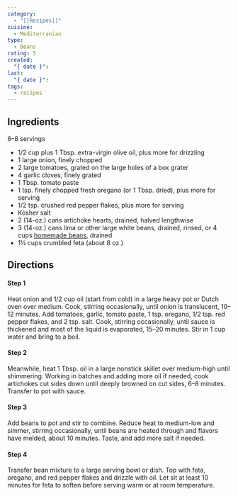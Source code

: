 ```yaml
---
category:
  - "[[Recipes]]"
cuisine:
  - Mediterranian
type:
  - Beans
rating: 5
created:
  "{ date }": 
last:
  "{ date }": 
tags:
  - recipes
---
```

## Ingredients
6–8 servings

- 1/2 cup plus 1 Tbsp. extra-virgin olive oil, plus more for drizzling
- 1 large onion, finely chopped
- 2 large tomatoes, grated on the large holes of a box grater
- 4 garlic cloves, finely grated
- 1 Tbsp. tomato paste
- 1 tsp. finely chopped fresh oregano (or 1 Tbsp. dried), plus more for serving
- 1/2 tsp. crushed red pepper flakes, plus more for serving
- Kosher salt
- 2 (14-oz.) cans artichoke hearts, drained, halved lengthwise
- 3 (14-oz.) cans lima or other large white beans, drained, rinsed, or 4 cups [homemade beans](https://www.epicurious.com/recipes/food/views/big-batch-instant-pot-white-beans), drained
- 1½ cups crumbled feta (about 8 oz.)

## Directions

#### Step 1
Heat onion and 1/2 cup oil (start from cold) in a large heavy pot or Dutch oven over medium. Cook, stirring occasionally, until onion is translucent, 10–12 minutes. Add tomatoes, garlic, tomato paste, 1 tsp. oregano, 1/2 tsp. red pepper flakes, and 2 tsp. salt. Cook, stirring occasionally, until sauce is thickened and most of the liquid is evaporated, 15–20 minutes. Stir in 1 cup water and bring to a boil.

#### Step 2  
Meanwhile, heat 1 Tbsp. oil in a large nonstick skillet over medium-high until shimmering. Working in batches and adding more oil if needed, cook artichokes cut sides down until deeply browned on cut sides, 6–8 minutes. Transfer to pot with sauce.

#### Step 3
Add beans to pot and stir to combine. Reduce heat to medium-low and simmer, stirring occasionally, until beans are heated through and flavors have melded, about 10 minutes. Taste, and add more salt if needed.

#### Step 4
Transfer bean mixture to a large serving bowl or dish. Top with feta, oregano, and red pepper flakes and drizzle with oil. Let sit at least 10 minutes for feta to soften before serving warm or at room temperature.

